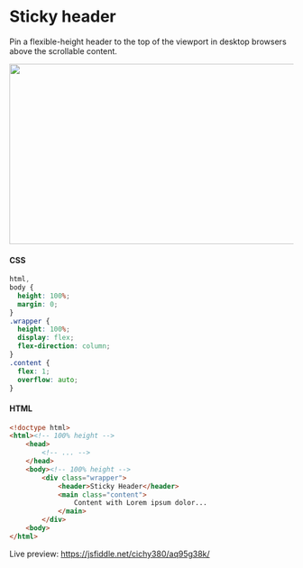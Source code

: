 # Sticky header
Pin a flexible-height header to the top of the viewport in desktop browsers above the scrollable content.

<img src="https://i.ibb.co/pnf28MR/sticky-header.png" width="645" height="320" alt="">

#### CSS
```css
html,
body {
  height: 100%;
  margin: 0;
}
.wrapper {
  height: 100%;
  display: flex;
  flex-direction: column;
}
.content {
  flex: 1;
  overflow: auto;
}
```

#### HTML
```html
<!doctype html>
<html><!-- 100% height -->
    <head>
        <!-- ... -->
    </head>
    <body><!-- 100% height -->
        <div class="wrapper">
            <header>Sticky Header</header>
            <main class="content">
                Content with Lorem ipsum dolor...
            </main>
        </div>
    <body>
</html>
```
Live preview: https://jsfiddle.net/cichy380/aq95g38k/
